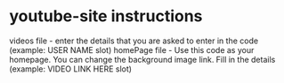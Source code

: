 # youtube-site instructions

videos file - enter the details that you are asked to enter in the code (example: USER NAME slot) 
homePage file - Use this code as your homepage. You can change the background image link. Fill in the details (example: VIDEO LINK HERE slot)
